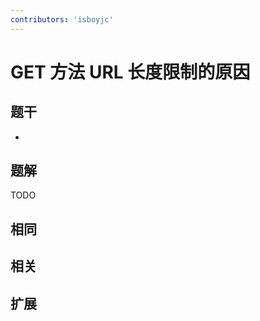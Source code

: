```yaml
---
contributors: 'isboyjc'
---
```


# GET 方法 URL 长度限制的原因


## 题干

- 



## 题解

<!-- ::: details 点我查看题解 -->

  TODO

<!-- ::: -->



## 相同


## 相关


## 扩展

